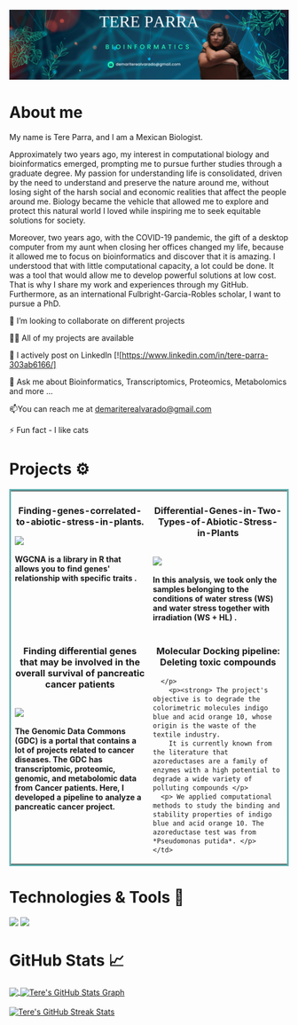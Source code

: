 
    

![Header](Tere.png "Header")

# About me

 <p align="left"> My name is Tere Parra, and I am a Mexican Biologist.
  
Approximately two years ago, my interest in computational biology and bioinformatics emerged, prompting me to pursue further studies through a graduate degree.  My passion for understanding life is consolidated, driven by the need to understand and preserve the nature around me, without losing sight of the harsh social and economic realities that affect the people around me. Biology became the vehicle that allowed me to explore and protect this natural world I loved while inspiring me to seek equitable solutions for society. 

Moreover, two years ago, with the COVID-19 pandemic, the gift of a desktop computer from my aunt when closing her offices changed my life, because it allowed me to focus on bioinformatics and discover that it is amazing. I understood that with little computational capacity, a lot could be done. It was a tool that would allow me to develop powerful solutions at low cost. That is why I share my work and experiences through my GitHub. Furthermore, as an international Fulbright-Garcia-Robles scholar, I want to pursue a PhD. 

 

👯 I’m looking to collaborate on different projects

👨‍💻 All of my projects are available 

📝 I actively post on LinkedIn [![https://www.linkedin.com/in/tere-parra-303ab6166/]

👀 Ask me about Bioinformatics, Transcriptomics, Proteomics, Metabolomics and more ...

📫You can reach me at demariterealvarado@gmail.com

⚡ Fun fact  - I like cats 


<be>

# Projects ⚙️
<!-- <h1 align="center">Projects</h1> -->
<table bordercolor="#66b2b2">
  
  <tr>
    <td width="50%" valign="top">
      <h3 align="center"> Finding-genes-correlated-to-abiotic-stress-in-plants. </h3>
  <a href="https://github.com/Tere-Parra/Finding-genes-correlated-to-abiotic-stress-in-plants." target="_blank">
    <img src="https://img.shields.io/static/v1?label=|&message=REPO&color=f&style=plastic&logo=github&logo-color=white"/>
  </a>  
      </p>
        <p><strong> WGCNA is a library in R that allows you to find genes' relationship with specific traits .</p>
   
  </td>
  
<td width="50%" valign="top">
      <h3 align="center"> Differential-Genes-in-Two-Types-of-Abiotic-Stress-in-Plants </h3>
 
   <br>
  <a href="https://github.com/Tere-Parra/Differential-Genes-in-Two-Types-of-Abiotic-Stress-in-Plants" target="_blank">
    <img src="https://img.shields.io/static/v1?label=|&message=REPO&color=f&style=plastic&logo=github&logo-color=white"/>
  </a> 
      </p>
        <p><strong> In this analysis, we took only the samples belonging to the conditions of water stress (WS) and water stress together with irradiation (WS + HL) .</p>
    </td>
  </tr>

  <tr> 
  <tr>
    <td width="50%" valign="top">
      <h3 align="center"> Finding differential genes that may be involved in the overall survival of pancreatic cancer patients  </h3>
         <br> 
  <a href="https://github.com/Tere-Parra/Finding-genes-that-may-be-involved-in-pancreatic-cancer-patient-survival" target="_blank">
    <img src="https://img.shields.io/static/v1?label=|&message=REPO&color=f&style=plastic&logo=github&logo-color=white"/>
  </a>
      </p>
        <p><strong> The Genomic Data Commons (GDC) is a portal that contains a lot of projects related to cancer diseases. The GDC has transcriptomic, proteomic, genomic, and metabolomic data from Cancer patients. Here, I developed a pipeline to analyze a pancreatic cancer project. </p>
    </td>
  

 <td width="50%" valign="top">
      <h3 align="center"> Molecular Docking pipeline: Deleting toxic compounds </h3>
 

      </p>
        <p><strong> The project's objective is to degrade the colorimetric molecules indigo blue and acid orange 10, whose origin is the waste of the textile industry. 
        It is currently known from the literature that azoreductases are a family of enzymes with a high potential to degrade a wide variety of polluting compounds </p>
      <p> We applied computational methods to study the binding and stability properties of indigo blue and acid orange 10. The azoreductase test was from *Pseudomonas putida*. </p>
    </td>
  </tr>
</table>


# Technologies & Tools 🔧
![](https://img.shields.io/badge/OS-Linux-informational?style=flat&logo=linux&logoColor=white&color=brightgreen)
![](https://img.shields.io/badge/Code-Python-informational?style=flat&logo=python&logoColor=white&color=brightgreen)

# GitHub Stats 📈

<a href="https://github.com/Tere-Parra">
  <img align="center" src="https://github-readme-stats.vercel.app/api/top-langs/?username=Tere-Parra&hide=less&title_color=d13979&text_color=c9cacc&icon_color=2bbc8a&bg_color=1d1f21&langs_count=3" />
</a> 

<a href="https://github.com/Tere-Parra">
  <img align="center" src="https://github-profile-summary-cards.vercel.app/api/cards/profile-details?username=Tere-Parra&theme=radical&hide_border=true)]([https://github.com/Tere-Parra])" alt="Tere's GitHub Stats Graph"/>
</a>
<br><br>

<a href="https://github.com/Tere-Parra">
  <img align="center" src="https://github-readme-streak-stats.herokuapp.com/?user=Tere-Parra&theme=dark" alt="Tere's GitHub Streak Stats"/>
</a>
<br><be>
    







